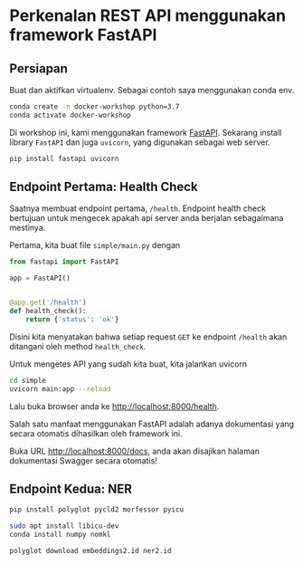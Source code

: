 # Perkenalan REST API menggunakan framework FastAPI

## Persiapan

Buat dan aktifkan virtualenv. Sebagai contoh saya menggunakan conda env.

```bash
conda create -n docker-workshop python=3.7
conda activate docker-workshop
```

Di workshop ini, kami menggunakan framework [FastAPI](https://fastapi.tiangolo.com).
Sekarang install library `FastAPI` dan juga `uvicorn`, yang digunakan sebagai web server.

```bash
pip install fastapi uvicorn
```

## Endpoint Pertama: Health Check

Saatnya membuat endpoint pertama, `/health`.
Endpoint health check bertujuan untuk mengecek apakah api server anda berjalan sebagaimana mestinya.

Pertama, kita buat file `simple/main.py` dengan

```python
from fastapi import FastAPI

app = FastAPI()


@app.get('/health')
def health_check():
    return {'status': 'ok'}

```

Disini kita menyatakan bahwa setiap request `GET` ke endpoint `/health` akan ditangani oleh method `health_check`.

Untuk mengetes API yang sudah kita buat, kita jalankan uvicorn

```bash
cd simple
uvicorn main:app --reload
```

Lalu buka browser anda ke [http://localhost:8000/health](http://localhost:8000/health).

Salah satu manfaat menggunakan FastAPI adalah adanya dokumentasi yang secara otomatis dihasilkan oleh framework ini.

Buka URL [http://localhost:8000/docs](http://localhost:8000/docs), anda akan disajikan halaman dokumentasi Swagger secara otomatis!

## Endpoint Kedua: NER

```bash
pip install polyglot pycld2 morfessor pyicu
```

```bash
sudo apt install libicu-dev
conda install numpy nomkl
```

```bash
polyglot download embeddings2.id ner2.id
```
